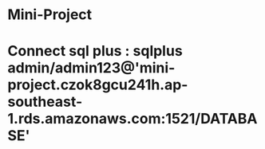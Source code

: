 # Mini-Project

# Connect sql plus : sqlplus admin/admin123@'mini-project.czok8gcu241h.ap-southeast-1.rds.amazonaws.com:1521/DATABASE'
